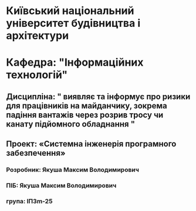 # Київський національний університет будівництва і архітектури  
# Кафедра: "Інформаційних технологій"  
## Дисципліна: " виявляє та інформує про ризики для працівників на майданчику, зокрема падіння вантажів через розрив тросу чи канату підйомного обладнання " 
## Проект: «Системна інженерія програмного забезпечення»  
### Розробник: Якуша Максим Володимирович
### ПІБ: Якуша Максим Володимирович
### група: ІПЗm-25

